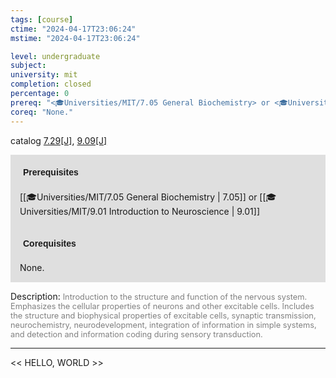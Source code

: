 ```yaml
---
tags: [course]
ctime: "2024-04-17T23:06:24"
mstime: "2024-04-17T23:06:24"

level: undergraduate
subject: 
university: mit
completion: closed
percentage: 0
prereq: "<🎓Universities/MIT/7.05 General Biochemistry> or <🎓Universities/MIT/9.01 Introduction to Neuroscience>"
coreq: "None."
---
```


catalog [7.29[J]](http://student.mit.edu/catalog/m7a.html#7.29), [9.09[J]](http://student.mit.edu/catalog/m9a.html#9.09)

<span style="display: block; padding: 15px; background-color: rgb(100, 100, 100, 0.2);"><font id="m_prereq3605_0" style="display: block; font-family: Arial, sans-serif; font-weight: bold; padding: 5px">Prerequisites</font><br><span id="prereq3605_0">[[🎓Universities/MIT/7.05 General Biochemistry | 7.05]] or [[🎓Universities/MIT/9.01 Introduction to Neuroscience | 9.01]]</span></span>
<span style="display: block; padding: 15px; background-color: rgb(100, 100, 100, 0.2);"><font id="m_coreq3605_0" style="display: block; font-family: Arial, sans-serif; font-weight: bold; padding: 5px">Corequisites</font><br><span id="coreq3605_0">None.</span></span>

<font style="">Description:</font>
<font style="color: grey; font-size: 0.8rem;">Introduction to the structure and function of the nervous system. Emphasizes the cellular properties of neurons and other excitable cells. Includes the structure and biophysical properties of excitable cells, synaptic transmission, neurochemistry, neurodevelopment, integration of information in simple systems, and detection and information coding during sensory transduction.</font>



---

<< HELLO, WORLD >>
